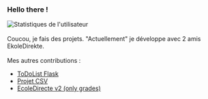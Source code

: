### Hello there !


![Statistiques de l'utilisateur](https://github-readme-stats.vercel.app/api?username=ashokaas&show_icons=true&count_private=true)
<br><br>
Coucou, je fais des projets. "Actuellement" je développe avec 2 amis EkoleDirekte.
<br><br>Mes autres contributions :
- <a href="https://github.com/Holo795/ToDoList_NSI">ToDoList Flask</a>
- <a href="https://github.com/viciscat/nsi_projetcsv">Projet CSV</a>
- <a href="https://github.com/viciscat/ecoledirecte-v2">EcoleDirecte v2 (only grades)</a>
